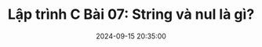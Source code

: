 ---
layout: post
comments: true
title:  "Lập trình C Bài 07: String và nul là gì?"
title2:  "Lập trình C Bài 07: String và nul là gì?"
date:   2024-09-15 20:35:00
permalink: cpp-basic-07-string-and-null.html
mathjax: true
tags: C++ C++-cơ-bản
categories: C++-Basic
# sc_project: 11213301
# sc_security: 8d50f6a5
img: /assets/cpp/cpp-programming-400x250.png
summary: String và nul là gì?
---